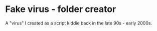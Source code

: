 # Fake virus - folder creator

A "virus" I created as a script kiddie back in the late 90s - early 2000s.
